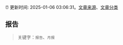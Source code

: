 :alarm_clock: 更新时间: 2025-01-06 03:06:31。[文章来源](/README.md)、[文章分类](/TAGS.md)

## 报告


> 关键字：`报告`、`月报`



